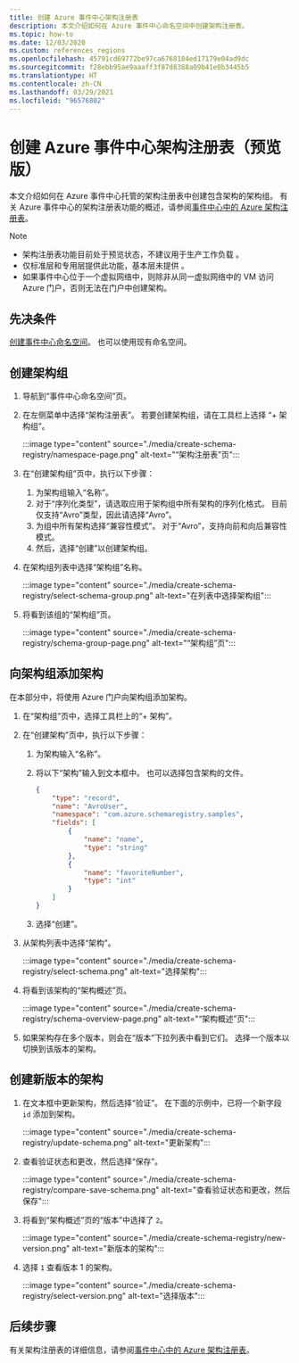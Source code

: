 ```yaml
---
title: 创建 Azure 事件中心架构注册表
description: 本文介绍如何在 Azure 事件中心命名空间中创建架构注册表。
ms.topic: how-to
ms.date: 12/03/2020
ms.custom: references_regions
ms.openlocfilehash: 45791cd69772be97ca6768184ed17179e04ad9dc
ms.sourcegitcommit: f28ebb95ae9aaaff3f87d8388a09b41e0b3445b5
ms.translationtype: HT
ms.contentlocale: zh-CN
ms.lasthandoff: 03/29/2021
ms.locfileid: "96576802"
---
```

# <a name="create-an-azure-event-hubs-schema-registry-preview"></a>创建 Azure 事件中心架构注册表（预览版）
本文介绍如何在 Azure 事件中心托管的架构注册表中创建包含架构的架构组。 有关 Azure 事件中心的架构注册表功能的概述，请参阅[事件中心中的 Azure 架构注册表](schema-registry-overview.md)。

> [!NOTE]
> - 架构注册表功能目前处于预览状态，不建议用于生产工作负载 。
> - 仅标准层和专用层提供此功能，基本层未提供  。
> - 如果事件中心位于一个虚拟网络中，则除非从同一虚拟网络中的 VM 访问 Azure 门户，否则无法在门户中创建架构。 

## <a name="prerequisites"></a>先决条件
[创建事件中心命名空间](event-hubs-create.md#create-an-event-hubs-namespace)。 也可以使用现有命名空间。 

## <a name="create-a-schema-group"></a>创建架构组
1. 导航到“事件中心命名空间”页。 
1. 在左侧菜单中选择“架构注册表”。 若要创建架构组，请在工具栏上选择 “+ 架构组”。 

    :::image type="content" source="./media/create-schema-registry/namespace-page.png" alt-text="“架构注册表”页":::
1. 在“创建架构组”页中，执行以下步骤：
    1. 为架构组输入“名称”。
    1. 对于“序列化类型”，请选取应用于架构组中所有架构的序列化格式。 目前仅支持“Avro”类型，因此请选择“Avro”。 
    1. 为组中所有架构选择“兼容性模式”。 对于“Avro”，支持向前和向后兼容性模式。 
    1. 然后，选择“创建”以创建架构组。 
1. 在架构组列表中选择“架构组”名称。

    :::image type="content" source="./media/create-schema-registry/select-schema-group.png" alt-text="在列表中选择架构组":::    
1. 将看到该组的“架构组”页。

    :::image type="content" source="./media/create-schema-registry/schema-group-page.png" alt-text="“架构组”页":::
    

## <a name="add-a-schema-to-the-schema-group"></a>向架构组添加架构
在本部分中，将使用 Azure 门户向架构组添加架构。 

1. 在“架构组”页中，选择工具栏上的“+ 架构”。 
1. 在“创建架构”页中，执行以下步骤：
    1. 为架构输入“名称”。
    1. 将以下“架构”输入到文本框中。 也可以选择包含架构的文件。
    
        ```json
        {
            "type": "record",
            "name": "AvroUser",
            "namespace": "com.azure.schemaregistry.samples",
            "fields": [
                {
                    "name": "name",
                    "type": "string"
                },
                {
                    "name": "favoriteNumber",
                    "type": "int"
                }
            ]
        }
        ```
    1. 选择“创建”。 
1. 从架构列表中选择“架构”。 

    :::image type="content" source="./media/create-schema-registry/select-schema.png" alt-text="选择架构":::
1. 将看到该架构的“架构概述”页。 

    :::image type="content" source="./media/create-schema-registry/schema-overview-page.png" alt-text="“架构概述”页":::    
1. 如果架构存在多个版本，则会在“版本”下拉列表中看到它们。 选择一个版本以切换到该版本的架构。 

## <a name="create-a-new-version-of-schema"></a>创建新版本的架构

1. 在文本框中更新架构，然后选择“验证”。 在下面的示例中，已将一个新字段 `id` 添加到架构。 

    :::image type="content" source="./media/create-schema-registry/update-schema.png" alt-text="更新架构":::    
    
1. 查看验证状态和更改，然后选择“保存”。 

    :::image type="content" source="./media/create-schema-registry/compare-save-schema.png" alt-text="查看验证状态和更改，然后保存":::     
1. 将看到“架构概述”页的“版本”中选择了 `2`。  

    :::image type="content" source="./media/create-schema-registry/new-version.png" alt-text="新版本的架构":::    
1. 选择 `1` 查看版本 1 的架构。 

    :::image type="content" source="./media/create-schema-registry/select-version.png" alt-text="选择版本":::    


## <a name="next-steps"></a>后续步骤
有关架构注册表的详细信息，请参阅[事件中心中的 Azure 架构注册表](schema-registry-overview.md)。

